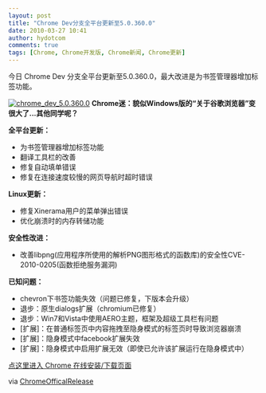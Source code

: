 ```yaml
---
layout: post
title: "Chrome Dev分支全平台更新至5.0.360.0"
date: 2010-03-27 10:41
author: hydotcom
comments: true
tags: [Chrome, Chrome开发版, Chrome新闻, Chrome更新]
---
```

今日 Chrome Dev 分支全平台更新至5.0.360.0，最大改进是为书签管理器增加标签功能。

<a href="http://img.chromi.org/2010/03/chrome_dev_5.0.360.0.png">![](http://img.chromi.org/2010/03/chrome_dev_5.0.360.0.png "chrome_dev_5.0.360.0")</a>
**Chrome迷：貌似Windows版的“关于谷歌浏览器”变很大了...其他同学呢？**

**全平台更新：**


*   为书签管理器增加标签功能
*   翻译工具栏的改善
*   修复自动填单错误
*   修复在连接速度较慢的网页导航时超时错误


**Linux更新：**


*   修复Xinerama用户的菜单弹出错误
*   优化崩溃时的内存转储功能


**安全性改进：**


*   改善libpng(应用程序所使用的解析PNG图形格式的函数库)的安全性CVE-2010-0205(函数拒绝服务漏洞)


**已知问题：**


*   chevron下书签功能失效（问题已修复，下版本会升级）
*   退步：原生dialogs扩展（chromium已修复）
*   退步：Win7和Vista中使用AERO主题，框架及超级工具栏有问题
*   [扩展]：在普通标签页中内容拖拽至隐身模式的标签页时导致浏览器崩溃
*   [扩展]：隐身模式中facebook扩展失效
*   [扩展]：隐身模式中启用扩展无效（即使已允许该扩展运行在隐身模式中）


[点这里进入 Chrome 在线安装/下载页面](http://www.chromi.org/chromedownload)

via [ChromeOfficalRelease](http://feedproxy.google.com/~r/GoogleChromeReleases/~3/fAWxlsL037Y/dev-channel-update_26.html)

